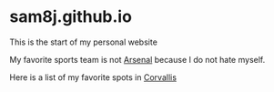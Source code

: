 # sam8j.github.io
This is the start of my personal website 

My favorite sports team is not [Arsenal](https://www.arsenal.com/) because I do not hate myself.

Here is a list of my favorite spots in [Corvallis](./culturl_recs.md)